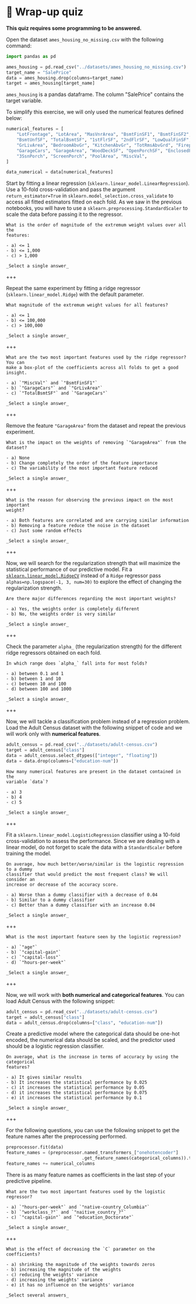 # 🏁 Wrap-up quiz

**This quiz requires some programming to be answered.**

Open the dataset `ames_housing_no_missing.csv` with the following command:

```python
import pandas as pd

ames_housing = pd.read_csv("../datasets/ames_housing_no_missing.csv")
target_name = "SalePrice"
data = ames_housing.drop(columns=target_name)
target = ames_housing[target_name]
```

`ames_housing` is a pandas dataframe. The column "SalePrice" contains the
target variable.

To simplify this exercise, we will only used the numerical features defined
below:

```python
numerical_features = [
    "LotFrontage", "LotArea", "MasVnrArea", "BsmtFinSF1", "BsmtFinSF2",
    "BsmtUnfSF", "TotalBsmtSF", "1stFlrSF", "2ndFlrSF", "LowQualFinSF",
    "GrLivArea", "BedroomAbvGr", "KitchenAbvGr", "TotRmsAbvGrd", "Fireplaces",
    "GarageCars", "GarageArea", "WoodDeckSF", "OpenPorchSF", "EnclosedPorch",
    "3SsnPorch", "ScreenPorch", "PoolArea", "MiscVal",
]

data_numerical = data[numerical_features]
```

Start by fitting a linear regression (`sklearn.linear_model.LinearRegression`).
Use a 10-fold cross-validation and pass the argument `return_estimator=True` in
`sklearn.model_selection.cross_validate` to access all fitted estimators fitted
on each fold. As we saw in the previous notebooks, you will have to use a
`sklearn.preprocessing.StandardScaler` to scale the data before passing it to
the regressor.

```{admonition} Question
What is the order of magnitude of the extremum weight values over all the
features:

- a) <= 1
- b) <= 1,000
- c) > 1,000

_Select a single answer_
```

+++

Repeat the same experiment by fitting a ridge regressor
(`sklearn.linear_model.Ridge`) with the default parameter.

```{admonition} Question
What magnitude of the extremum weight values for all features?

- a) <= 1
- b) <= 100,000
- c) > 100,000

_Select a single answer_
```

+++

```{admonition} Question
What are the two most important features used by the ridge regressor? You can
make a box-plot of the coefficients across all folds to get a good insight.

- a) `"MiscVal"` and `"BsmtFinSF1"`
- b) `"GarageCars"` and `"GrLivArea"`
- c) `"TotalBsmtSF"` and `"GarageCars"`

_Select a single answer_
```

+++

Remove the feature `"GarageArea"` from the dataset and repeat the previous
experiment.

```{admonition} Question
What is the impact on the weights of removing `"GarageArea"` from the dataset?

- a) None
- b) Change completely the order of the feature importance
- c) The variability of the most important feature reduced

_Select a single answer_
```

+++

```{admonition} Question
What is the reason for observing the previous impact on the most important
weight?

- a) Both features are correlated and are carrying similar information
- b) Removing a feature reduce the noise in the dataset
- c) Just some random effects

_Select a single answer_
```

+++

Now, we will search for the regularization strength that will maximize the
statistical performance of our predictive model. Fit a
[`sklearn.linear_model.RidgeCV`](https://scikit-learn.org/stable/modules/generated/sklearn.linear_model.RidgeCV.html)
instead of a `Ridge` regressor pass `alphas=np.logspace(-1, 3, num=30)` to
explore the effect of changing the regularization strength.

```{admonition} Question
Are there major differences regarding the most important weights?

- a) Yes, the weights order is completely different
- b) No, the weights order is very similar

_Select a single answer_
```

+++

Check the parameter `alpha_` (the regularization strength) for the different
ridge regressors obtained on each fold.

```{admonition} Question
In which range does `alpha_` fall into for most folds?

- a) between 0.1 and 1
- b) between 1 and 10
- c) between 10 and 100
- d) between 100 and 1000

_Select a single answer_
```

+++

Now, we will tackle a classification problem instead of a regression problem.
Load the Adult Census dataset with the following snippet of code and we will
work only with **numerical features**.

```python
adult_census = pd.read_csv("../datasets/adult-census.csv")
target = adult_census["class"]
data = adult_census.select_dtypes(["integer", "floating"])
data = data.drop(columns=["education-num"])
```

```{admonition} Question
How many numerical features are present in the dataset contained in the
variable `data`?

- a) 3
- b) 4
- c) 5

_Select a single answer_
```

+++

Fit a `sklearn.linear_model.LogisticRegression` classifier using a 10-fold
cross-validation to assess the performance. Since we are dealing with a linear
model, do not forget to scale the data with a `StandardScaler` before training
the model.

```{admonition} Question
On average, how much better/worse/similar is the logistic regression to a dummy
classifier that would predict the most frequent class? We will consider an
increase or decrease of the accuracy score.

- a) Worse than a dummy classifier with a decrease of 0.04
- b) Similar to a dummy classifier
- c) Better than a dummy classifier with an increase 0.04

_Select a single answer_
```

+++

```{admonition} Question
What is the most important feature seen by the logistic regression?

- a) `"age"`
- b) `"capital-gain"`
- c) `"capital-loss"`
- d) `"hours-per-week"`

_Select a single answer_
```

+++

Now, we will work with **both numerical and categorical features**. You can
load Adult Census with the following snippet:

```python
adult_census = pd.read_csv("../datasets/adult-census.csv")
target = adult_census["class"]
data = adult_census.drop(columns=["class", "education-num"])
```

Create a predictive model where the categorical data should be one-hot encoded,
the numerical data should be scaled, and the predictor used should be a
logistic regression classifier.

```{admonition} Question
On average, what is the increase in terms of accuracy by using the categorical
features?

- a) It gives similar results
- b) It increases the statistical performance by 0.025
- c) it increases the statistical performance by 0.05
- d) it increases the statistical performance by 0.075
- e) it increases the statistical performance by 0.1

_Select a single answer_
```

+++

For the following questions, you can use the following snippet to get the
feature names after the preprocessing performed.

```python
preprocessor.fit(data)
feature_names = (preprocessor.named_transformers_["onehotencoder"]
                             .get_feature_names(categorical_columns)).tolist()
feature_names += numerical_columns
```

There is as many feature names as coefficients in the last step of your
predictive pipeline.

```{admonition} Question
What are the two most important features used by the logistic regressor?

- a) `"hours-per-week"` and `"native-country_Columbia"`
- b) `"workclass_?"` and `"naitive_country_?"`
- c) `"capital-gain"` and `"education_Doctorate"`

_Select a single answer_
```

+++

```{admonition} Question
What is the effect of decreasing the `C` parameter on the coefficients?

- a) shrinking the magnitude of the weights towards zeros
- b) increasing the magnitude of the weights
- c) reducing the weights' variance
- d) increasing the weights' variance
- e) it has no influence on the weights' variance

_Select several answers_
```
